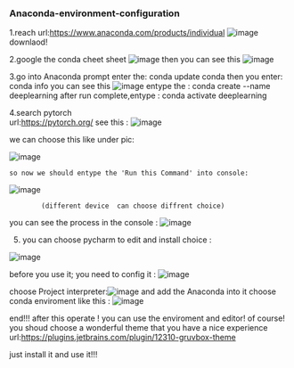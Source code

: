 ### Anaconda-environment-configuration

1.reach url:https://www.anaconda.com/products/individual
![image](https://user-images.githubusercontent.com/45660355/122343255-1a590980-cf78-11eb-8963-bf0ef7e79c01.png)
downlaod!

2.google the conda cheet sheet  ![image](https://user-images.githubusercontent.com/45660355/122343474-52604c80-cf78-11eb-8dba-91108811e5b7.png)
  then you can see this
  ![image](https://user-images.githubusercontent.com/45660355/122343697-92273400-cf78-11eb-8276-6aa61a8a9cfd.png)

3.go into Anaconda prompt
    enter the:  conda update conda
    then you enter: conda info
    you can see this
        ![image](https://user-images.githubusercontent.com/45660355/122344528-7a03e480-cf79-11eb-8278-ff679b585a22.png)
    entype the : conda create --name deeplearning
    after run complete,entype : conda activate deeplearning
   
4.search pytorch  
      url:https://pytorch.org/
      see this :
            ![image](https://user-images.githubusercontent.com/45660355/122345138-19c17280-cf7a-11eb-8f60-eaf648aeafab.png)
    
  we can choose this like under pic:
    
  ![image](https://user-images.githubusercontent.com/45660355/122345272-42496c80-cf7a-11eb-8ad4-1197a0f21096.png)
    
    so now we should entype the 'Run this Command' into console:
   ![image](https://user-images.githubusercontent.com/45660355/122346499-9acd3980-cf7b-11eb-9dc1-3ab3b67989d6.png)

            (different device  can choose diffrent choice)
  
   you can see the process in the console :
   ![image](https://user-images.githubusercontent.com/45660355/122346764-e7187980-cf7b-11eb-9da1-c1c6285e62fc.png)


5. you can choose pycharm to edit and install choice : 
   
  ![image](https://user-images.githubusercontent.com/45660355/122347017-2ba41500-cf7c-11eb-9621-fec87ad4b43b.png)

  before you use it; you need to config it :
  ![image](https://user-images.githubusercontent.com/45660355/122349681-0d8be400-cf7f-11eb-8774-977c05fbab94.png)

  choose Project interpreter:![image](https://user-images.githubusercontent.com/45660355/122349794-2b594900-cf7f-11eb-8f34-269770e072ae.png)
   and add the Anaconda into it choose conda enviroment like this :
   ![image](https://user-images.githubusercontent.com/45660355/122350011-652a4f80-cf7f-11eb-9d6f-0f32f76e6316.png)

   end!!! after this operate !  you can use the enviroment and editor!
   of course! you shoud choose a wonderful theme that you have a nice experience url:https://plugins.jetbrains.com/plugin/12310-gruvbox-theme

just install it and use it!!!
